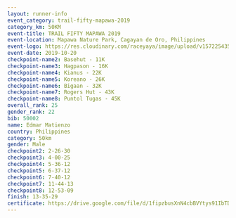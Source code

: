 ```yaml
---
layout: runner-info 
event_category: trail-fifty-mapawa-2019 
category_km: 50KM 
event-title: TRAIL FIFTY MAPAWA 2019  
event-location: Mapawa Nature Park, Cagayan de Oro, Philippines 
event-logo: https://res.cloudinary.com/raceyaya/image/upload/v1572254355/logo/trail-fifty-mapawa_fizjmb.jpg 
event-date: 2019-10-20 
checkpoint-name2: Basehut - 11K 
checkpoint-name3: Hagpason - 16K  
checkpoint-name4: Kianus - 22K 
checkpoint-name5: Koreano - 26K  
checkpoint-name6: Bigaan - 32K 
checkpoint-name7: Rogers Hut - 43K 
checkpoint-name8: Puntol Tugas - 45K 
overall_rank: 25
gender_rank: 22
bib: 50002
name: Edmar Matienzo
country: Philippines
category: 50km
gender: Male
checkpoint2: 2-26-30
checkpoint3: 4-00-25
checkpoint4: 5-36-12
checkpoint5: 6-37-12
checkpoint6: 7-40-12
checkpoint7: 11-44-13
checkpoint8: 12-53-09
finish: 13-35-29
certificate: https://drive.google.com/file/d/1fipzbusXnN4cbBVYtys91IbTDvv43gNy/view?usp=sharing
---
```

